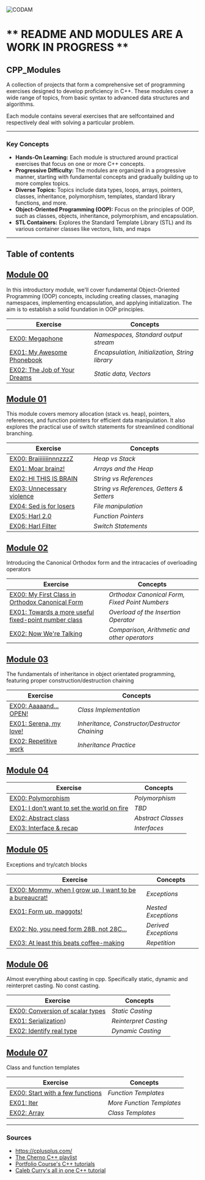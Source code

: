 <img src="https://i.imgur.com/aYhd4En.png?raw=true" alt="CODAM" style="max-width: 50%;">

# ** README AND MODULES ARE A WORK IN PROGRESS **

## CPP_Modules
A collection of projects that form a comprehensive set of programming exercises designed to develop proficiency in C++. 
These modules cover a wide range of topics, from basic syntax to advanced data structures and algorithms.

Each module contains several exercises that are selfcontained and respectively deal with solving a particular problem.

---

### Key Concepts
- **Hands-On Learning:** Each module is structured around practical exercises that focus on one or more C++ concepts.
- **Progressive Difficulty:** The modules are organized in a progressive manner, starting with fundamental concepts and gradually building up to more complex topics.
- **Diverse Topics:** Topics include data types, loops, arrays, pointers, classes, inheritance, polymorphism, templates, standard library functions, and more.
- **Object-Oriented Programming (OOP):** Focus on the principles of OOP, such as classes, objects, inheritance, polymorphism, and encapsulation.
- **STL Containers:** Explores the Standard Template Library (STL) and its various container classes like vectors, lists, and maps

---

## Table of contents  

## [Module 00](https://github.com/arommers/CPP_Modules/tree/master/00)

In this introductory module, we'll cover fundamental Object-Oriented Programming (OOP) concepts, including creating classes, managing namespaces, implementing encapsulation, and applying initialization. The aim is to establish a solid foundation in OOP principles.

| Exercise                                       | Concepts                                |
| -----------------------------------------------| ------------------------------------------ |
| [EX00: Megaphone](https://github.com/arommers/CPP_Modules/blob/master/00/ex00/README.md) | *Namespaces, Standard output stream* |
| [EX01: My Awesome Phonebook](https://github.com/arommers/CPP_Modules/tree/master/00/ex01) | *Encapsulation, Initialization, String library* |
| [EX02: The Job of Your Dreams](https://github.com/arommers/CPP_Modules/tree/master/00/ex02) | *Static data, Vectors* |

## [Module 01](https://github.com/arommers/CPP_Modules/tree/master/01)

This module covers memory allocation (stack vs. heap), pointers, references, and function pointers for efficient data manipulation. It also explores the practical use of switch statements for streamlined conditional branching.

| Exercise                                       | Concepts                                       |
| -----------------------------------------------| ------------------------------------------------- |
| [EX00: BraiiiiiiinnnzzzZ](https://github.com/arommers/CPP_Modules/tree/master/01/ex00) | *Heap vs Stack* |
| [EX01: Moar brainz!](https://github.com/arommers/CPP_Modules/tree/master/01/ex01) | *Arrays and the Heap* |
| [EX02: HI THIS IS BRAIN](https://github.com/arommers/CPP_Modules/tree/master/01/ex02) | *String vs References* |
| [EX03: Unnecessary violence](https://github.com/arommers/CPP_Modules/tree/master/01/ex03) | *String vs References, Getters & Setters* |
| [EX04: Sed is for losers](https://github.com/arommers/CPP_Modules/tree/master/01/ex04) | *File manipulation* |
| [EX05: Harl 2.0](https://github.com/arommers/CPP_Modules/tree/master/01/ex05) | *Function Pointers* |
| [EX06: Harl Filter](https://github.com/arommers/CPP_Modules/tree/master/01/ex06) | *Switch Statements* |

## [Module 02](https://github.com/arommers/CPP_Modules/tree/master/02)

Introducing the Canonical Orthodox form and the intracacies of overloading operators

| Exercise                                      | Concepts                               |
| ----------------------------------------------| ------------------------------------------ |
| [EX00: My First Class in Orthodox Canonical Form](https://github.com/arommers/CPP_Modules/tree/master/02/ex00) | *Orthodox Canonical Form, Fixed Point Numbers* |
| [EX01: Towards a more useful fixed-point number class](https://github.com/arommers/CPP_Modules/tree/master/02/ex01) | *Overload of the Insertion Operator* |
| [EX02: Now We're Talking](https://github.com/arommers/CPP_Modules/tree/master/02/ex02) | *Comparison, Arithmetic and other operators* |


## [Module 03](https://github.com/arommers/CPP_Modules/tree/master/03)

The fundamentals of inheritance in object orientated programming, featuring proper construction/destruction chaining

| Exercise                                       | Concepts                                               |
| -----------------------------------------------| ------------------------------------------------------ |
| [EX00: Aaaaand... OPEN!](https://github.com/arommers/CPP_Modules/tree/master/03/ex00) | *Class Implementation* |
| [EX01: Serena, my love!](https://github.com/arommers/CPP_Modules/tree/master/03/ex01) | *Inheritance, Constructor/Destructor Chaining* |
| [EX02: Repetitive work](https://github.com/arommers/CPP_Modules/tree/master/03/ex02) | *Inheritance Practice* |


## [Module 04](https://github.com/arommers/CPP_Modules/tree/master/04)

| Exercise                                       | Concepts                                    |
| -----------------------------------------------| ------------------------------------------- |
| [EX00: Polymorphism](https://github.com/arommers/CPP_Modules/tree/master/04/ex00#readme) | *Polymorphism* |
| [EX01: I don’t want to set the world on fire]() | *TBD* |
| [EX02: Abstract class]() | *Abstract Classes* |
| [EX03: Interface & recap]() | *Interfaces* |

## [Module 05](https://github.com/arommers/CPP_Modules/tree/master/05)

Exceptions and try/catch blocks

| Exercise                                       | Concepts                       |
| -----------------------------------------------| ------------------------------- |
| [EX00: Mommy, when I grow up, I want to be a bureaucrat!](https://github.com/arommers/CPP_Modules/tree/master/05/ex00) | *Exceptions* |
| [EX01: Form up, maggots!](https://github.com/arommers/CPP_Modules/tree/master/05/ex01) | *Nested Exceptions* |
| [EX02: No, you need form 28B, not 28C...](https://github.com/arommers/CPP_Modules/tree/master/05/ex02) | *Derived Exceptions* |
| [EX03: At least this beats coffee-making](https://github.com/arommers/CPP_Modules/tree/master/05/ex03) | *Repetition* |

## [Module 06](https://github.com/arommers/CPP_Modules/tree/master/06)

Almost everything about casting in cpp. Specifically static, dynamic and reinterpret casting. No const casting.

| Exercise                                       | Concepts                       |
| -----------------------------------------------| ------------------------------- |
| [EX00: Conversion of scalar types](https://github.com/arommers/CPP_Modules/blob/master/06/ex00/README.md) | *Static Casting* |
| [EX01: Serialization](https://github.com/arommers/CPP_Modules/blob/master/06/ex01/README.md)) | *Reinterpret Casting* |
| [EX02: Identify real type](https://github.com/arommers/CPP_Modules/blob/master/06/ex02/README.md) | *Dynamic Casting* |

## [Module 07](https://github.com/arommers/CPP_Modules/tree/master/07)

Class and function templates

| Exercise                                       | Concepts                       |
| -----------------------------------------------| ------------------------------- |
| [EX00: Start with a few functions](https://github.com/arommers/CPP_Modules/blob/master/07/ex00/README.md) | *Function Templates* |
| [EX01: Iter](https://github.com/arommers/CPP_Modules/blob/master/07/ex01/README.md) | *More Function Templates* |
| [EX02: Array](https://github.com/arommers/CPP_Modules/blob/master/07/ex02/README.md) | *Class Templates* |

---

### Sources
- https://cplusplus.com/
- [The Cherno C++ playlist](https://www.youtube.com/watch?v=18c3MTX0PK0&list=PLlrATfBNZ98dudnM48yfGUldqGD0S4FFb)
- [Portfolio Course's C++ tutorials](https://www.youtube.com/watch?v=qWPlRubVQ38&list=PLA1FTfKBAEX6BdpNaWp2uw-YspHwY7qwW)
- [Caleb Curry's all in one C++ tutorial](https://www.youtube.com/watch?v=_bYFu9mBnr4&t=32398s)
